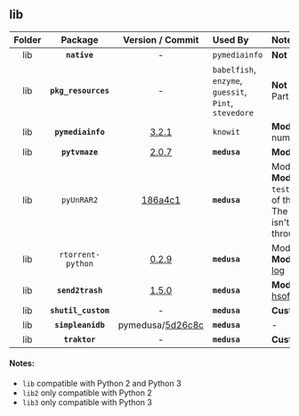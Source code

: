 ## lib
Folder | Package | Version / Commit | Used By | Notes / Modules
:----: | :-----: | :--------------: | :------ | :--------------
lib | **`native`** | - | `pymediainfo` | **Not a package**
lib | **`pkg_resources`** | - | `babelfish`, `enzyme`, `guessit`, `Pint`, `stevedore` | **Not a package**<br>Part of `setuptools`
lib | **`pymediainfo`** | [3.2.1](https://pypi.org/project/pymediainfo/3.2.1/) | `knowit` | **Modified**: Version number fixed
lib | **`pytvmaze`** | [2.0.7](https://pypi.org/project/pytvmaze/2.0.7/) | **`medusa`** | **Modified**: [#1706](https://github.com/pymedusa/Medusa/pull/1706)
lib | `pyUnRAR2` | [186a4c1](https://github.com/kyegupov/py-unrar2/tree/186a4c1feb9ef3d96a2331f8fb3ebf88036e15e5) | **`medusa`** | Module: `unrar2`<br>**Modified**: [#5096](https://github.com/pymedusa/Medusa/pull/5096)<br>`test.rar` is not part of the package<br>The `UnRARDLL` folder isn't installed through `pip`
lib | `rtorrent-python` | [0.2.9](https://pypi.org/project/rtorrent-python/0.2.9/) | **`medusa`** | Module: `rtorrent`<br>**Modified**: [commit log](https://github.com/pymedusa/Medusa/commits/master/lib/rtorrent)
lib | **`send2trash`** | [1.5.0](https://pypi.org/project/Send2Trash/1.5.0/) | **`medusa`** | **Modified**: Applied [hsoft/send2trash#33](https://github.com/hsoft/send2trash/pull/33)
lib | **`shutil_custom`** | - | **`medusa`** | **Custom**
lib | **`simpleanidb`** | pymedusa/[5d26c8c](https://github.com/pymedusa/simpleanidb/tree/5d26c8c146891225c05651821ef34ced0c118221) | **`medusa`** | -
lib | **`traktor`** | - | **`medusa`** | **Custom**

#### Notes:
- `lib` compatible with Python 2 and Python 3
- `lib2` only compatible with Python 2
- `lib3` only compatible with Python 3
